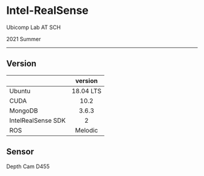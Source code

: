 # Intel-RealSense

Ubicomp Lab AT SCH  

2021 Summer  

---
## Version

||version|
|:---|:---:|
|Ubuntu |18.04 LTS |  
|CUDA | 10.2 |
|MongoDB | 3.6.3 |
|IntelRealSense SDK | 2 |
|ROS | Melodic |

## Sensor
Depth Cam D455
